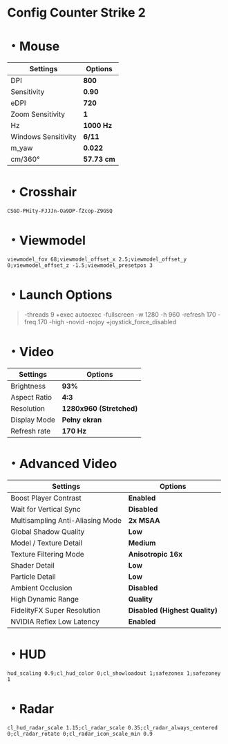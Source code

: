#  Config Counter Strike 2
# ・Mouse
| Settings                                      | Options               |
|-----------------------------------------------|-----------------------|
| DPI                                           | **800**               |
| Sensitivity                                   | **0.90**              |
| eDPI                                          | **720**               |
| Zoom Sensitivity                              | **1**                 |
| Hz                                            | **1000 Hz**           |
| Windows Sensitivity                           | **6/11**              |
| m_yaw                                         | **0.022**             |
| cm/360°                                       | **57.73 cm**          |

# ・Crosshair
`CSGO-PHity-FJJJn-Oa9DP-fZcop-Z9GSQ`

# ・Viewmodel
`viewmodel_fov 68;viewmodel_offset_x 2.5;viewmodel_offset_y 0;viewmodel_offset_z -1.5;viewmodel_presetpos 3`

# ・Launch Options
> -threads 9 +exec autoexec -fullscreen -w 1280 -h 960 -refresh 170 -freq 170 -high -novid -nojoy +joystick_force_disabled

# ・Video
| Settings                                      | Options               |
|-----------------------------------------------|-----------------------|
| Brightness                                    | **93%**               |
| Aspect Ratio                                  | **4:3**               |
| Resolution                                    | **1280x960 (Stretched)**|
| Display Mode                                  | **Pełny ekran**       |
| Refresh rate                                  | **170 Hz**            |

# ・Advanced Video
| Settings                                      | Options               |
|-----------------------------------------------|-----------------------|
| Boost Player Contrast                         | **Enabled**           |
| Wait for Vertical Sync                        | **Disabled**          |
| Multisampling Anti-Aliasing Mode              | **2x MSAA**           |
| Global Shadow Quality                         | **Low**               |
| Model / Texture Detail                        | **Medium**            |
| Texture Filtering Mode                        | **Anisotropic 16x**   |
| Shader Detail                                 | **Low**               |
| Particle Detail                               | **Low**               |
| Ambient Occlusion                             | **Disabled**          |
| High Dynamic Range                            | **Quality**           |
| FidelityFX Super Resolution              | **Disabled (Highest Quality)**|
| NVIDIA Reflex Low Latency                     | **Enabled**           |

# ・HUD
`hud_scaling 0.9;cl_hud_color 0;cl_showloadout 1;safezonex 1;safezoney 1`

# ・Radar
`cl_hud_radar_scale 1.15;cl_radar_scale 0.35;cl_radar_always_centered 0;cl_radar_rotate 0;cl_radar_icon_scale_min 0.9`
